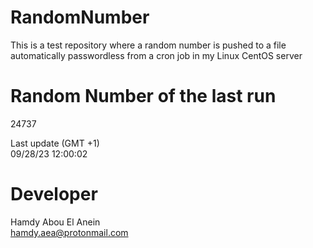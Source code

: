 # RandomNumber    
This is a test repository where a random number is pushed to a file automatically passwordless from a cron job in my Linux CentOS server    
# Random Number of the last run   
24737
      
Last update (GMT +1)    
09/28/23 12:00:02
# Developer    
Hamdy Abou El Anein   
hamdy.aea@protonmail.com
